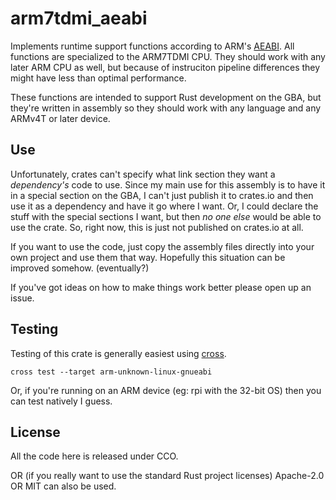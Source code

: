 # arm7tdmi_aeabi

Implements runtime support functions according to ARM's [AEABI][aeabi].
All functions are specialized to the ARM7TDMI CPU.
They should work with any later ARM CPU as well,
but because of instruciton pipeline differences they might have less than optimal performance.

[aeabi]: https://github.com/ARM-software/abi-aa/blob/main/rtabi32/rtabi32.rst

These functions are intended to support Rust development on the GBA,
but they're written in assembly so they should work with any language
and any ARMv4T or later device.

## Use

Unfortunately, crates can't specify what link section they want a *dependency's* code to use.
Since my main use for this assembly is to have it in a special section on the GBA,
I can't just publish it to crates.io and then use it as a dependency and have it go where I want.
Or, I could declare the stuff with the special sections I want,
but then *no one else* would be able to use the crate.
So, right now, this is just not published on crates.io at all.

If you want to use the code, just copy the assembly files directly into your own project
and use them that way. Hopefully this situation can be improved somehow. (eventually?)

If you've got ideas on how to make things work better please open up an issue.

## Testing

Testing of this crate is generally easiest using [cross](https://github.com/cross-rs/cross).

```
cross test --target arm-unknown-linux-gnueabi
```

Or, if you're running on an ARM device (eg: rpi with the 32-bit OS) then you can test natively I guess.

## License

All the code here is released under CCO.

OR (if you really want to use the standard Rust project licenses) Apache-2.0 OR MIT can also be used.
